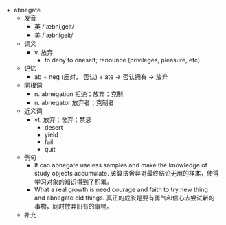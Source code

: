 - abnegate
  - 发音
    - 英 /'æbniˌgeit/
    - 美 /'æbniɡeit/
  - 词义
    - v. 放弃
      - to deny to oneself; renounce (privileges, pleasure, etc) 
  - 记忆
    - ab + neg (反对， 否认) + ate → 否认拥有 → 放弃
  - 同根词
    - n. abnegation 拒绝；放弃；克制
    - n. abnegator 放弃者；克制者
  - 近义词
    - vt. 放弃；舍弃；禁忌
      - desert
      - yield
      - fail
      - quit
  - 例句
    - It can abnegate useless samples and make the knowledge of study objects accumulate. 该算法舍弃对最终结论无用的样本，使得学习对象的知识得到了积累。
    - What a real growth is need courage and faith to try new thing and abnegate old things. 真正的成长是要有勇气和信心去尝试新的事物，同时放弃旧有的事物。
  - 补充